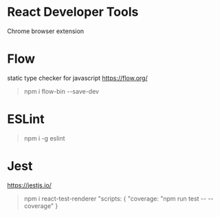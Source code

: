 # React Developer Tools
Chrome browser extension

# Flow
static type checker for javascript
https://flow.org/
> npm i flow-bin --save-dev

# ESLint
> npm i -g eslint

# Jest
https://jestjs.io/
> npm i react-test-renderer
"scripts: {
  "coverage: "npm run test -- --coverage"
}
